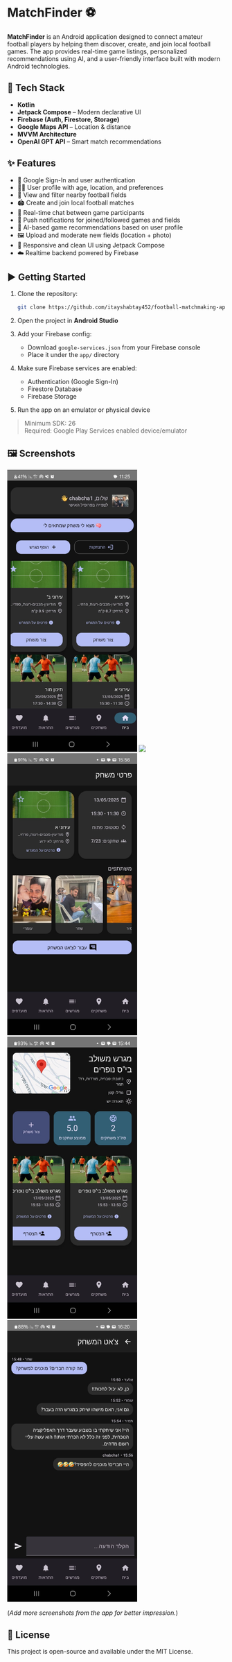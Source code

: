 # MatchFinder ⚽

**MatchFinder** is an Android application designed to connect amateur football players by helping them discover, create, and join local football games. The app provides real-time game listings, personalized recommendations using AI, and a user-friendly interface built with modern Android technologies.

## 🔧 Tech Stack

- **Kotlin**
- **Jetpack Compose** – Modern declarative UI
- **Firebase (Auth, Firestore, Storage)**
- **Google Maps API** – Location & distance
- **MVVM Architecture**
- **OpenAI GPT API** – Smart match recommendations

## ✨ Features

- 🔐 Google Sign-In and user authentication  
- 🧑‍💼 User profile with age, location, and preferences  
- 📍 View and filter nearby football fields  
- 🏟️ Create and join local football matches  
- 💬 Real-time chat between game participants  
- 🔔 Push notifications for joined/followed games and fields  
- 🧠 AI-based game recommendations based on user profile  
- 🖼️ Upload and moderate new fields (location + photo)  
- 🧭 Responsive and clean UI using Jetpack Compose  
- ☁️ Realtime backend powered by Firebase

## ▶️ Getting Started

1. Clone the repository:
   ```bash
   git clone https://github.com/itayshabtay452/football-matchmaking-app.git
   ```

2. Open the project in **Android Studio**

3. Add your Firebase config:
   - Download `google-services.json` from your Firebase console
   - Place it under the `app/` directory

4. Make sure Firebase services are enabled:
   - Authentication (Google Sign-In)
   - Firestore Database
   - Firebase Storage

5. Run the app on an emulator or physical device

> Minimum SDK: 26  
> Required: Google Play Services enabled device/emulator

## 🖼️ Screenshots

<img src="screenshots/home_screen.jpeg" width="300">
<img src="screenshots/profile.jpeg" width="300">
<img src="screenshots/game.jpeg" width="300">
<img src="screenshots/field.jpeg" width="300">
<img src="screenshots/chat.jpeg" width="300">


(*Add more screenshots from the app for better impression.*)

## 📄 License

This project is open-source and available under the MIT License.

